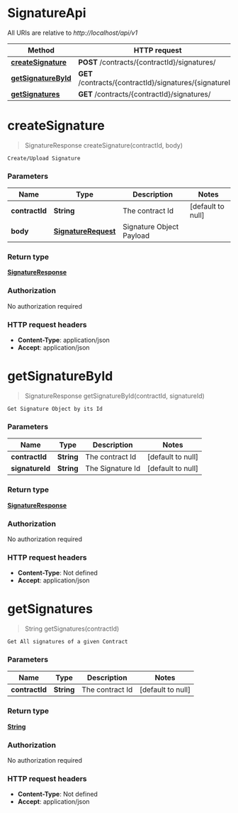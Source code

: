 # SignatureApi

All URIs are relative to *http://localhost/api/v1*

Method | HTTP request | Description
------------- | ------------- | -------------
[**createSignature**](SignatureApi.md#createSignature) | **POST** /contracts/{contractId}/signatures/ | 
[**getSignatureById**](SignatureApi.md#getSignatureById) | **GET** /contracts/{contractId}/signatures/{signatureId} | 
[**getSignatures**](SignatureApi.md#getSignatures) | **GET** /contracts/{contractId}/signatures/ | 


<a name="createSignature"></a>
# **createSignature**
> SignatureResponse createSignature(contractId, body)



    Create/Upload Signature

### Parameters

Name | Type | Description  | Notes
------------- | ------------- | ------------- | -------------
 **contractId** | **String**| The contract Id | [default to null]
 **body** | [**SignatureRequest**](../Models/SignatureRequest.md)| Signature Object Payload |

### Return type

[**SignatureResponse**](../Models/SignatureResponse.md)

### Authorization

No authorization required

### HTTP request headers

- **Content-Type**: application/json
- **Accept**: application/json

<a name="getSignatureById"></a>
# **getSignatureById**
> SignatureResponse getSignatureById(contractId, signatureId)



    Get Signature Object by its Id

### Parameters

Name | Type | Description  | Notes
------------- | ------------- | ------------- | -------------
 **contractId** | **String**| The contract Id | [default to null]
 **signatureId** | **String**| The Signature Id | [default to null]

### Return type

[**SignatureResponse**](../Models/SignatureResponse.md)

### Authorization

No authorization required

### HTTP request headers

- **Content-Type**: Not defined
- **Accept**: application/json

<a name="getSignatures"></a>
# **getSignatures**
> String getSignatures(contractId)



    Get All signatures of a given Contract

### Parameters

Name | Type | Description  | Notes
------------- | ------------- | ------------- | -------------
 **contractId** | **String**| The contract Id | [default to null]

### Return type

[**String**](../Models/string.md)

### Authorization

No authorization required

### HTTP request headers

- **Content-Type**: Not defined
- **Accept**: application/json

